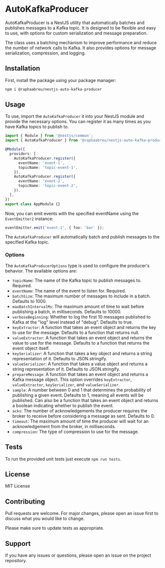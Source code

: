 # AutoKafkaProducer

AutoKafkaProducer is a NestJS utility that automatically batches and publishes messages to a Kafka topic. It is designed to be flexible and easy to use, with options for custom serialization and message preparation.

The class uses a batching mechanism to improve performance and reduce the number of network calls to Kafka. It also provides options for message serialization, compression, and logging.

## Installation

First, install the package using your package manager:

```bash
npm i @raphaabreu/nestjs-auto-kafka-producer
```

## Usage

To use, import the `AutoKafkaProducer` it into your NestJS module and provide the necessary options.
You can register it as many times as you have Kafka topics to publish to.

```typescript
import { Module } from '@nestjs/common';
import { AutoKafkaProducer } from '@raphaabreu/nestjs-auto-kafka-producer';

@Module({
  providers: [
    AutoKafkaProducer.register({
      eventName: 'event-1',
      topicName: 'topic-event-1',
    }),
    AutoKafkaProducer.register({
      eventName: 'event-2',
      topicName: 'topic-event-2',
    }),
  ],
})
export class AppModule {}
```

Now, you can emit events with the specified eventName using the `EventEmitter2` instance:

```typescript
eventEmitter.emit('event-1', { foo: 'bar' });
```

The `AutoKafkaProducer` will automatically batch and publish messages to the specified Kafka topic.

### Options

The `AutoKafkaProducerOptions` type is used to configure the producer's behavior. The available options are:

- `topicName`: The name of the Kafka topic to publish messages to. Required.
- `eventName`: The name of the event to listen for. Required.
- `batchSize`: The maximum number of messages to include in a batch. Defaults to 1000.
- `maxBatchIntervalMs`: The maximum amount of time to wait before publishing a batch, in milliseconds. Defaults to 10000.
- `verboseBeginning`: Whether to log the first 10 messages published to Kafka at the "log" level instead of "debug". Defaults to true.
- `keyExtractor`: A function that takes an event object and returns the key to use for the message. Defaults to a function that returns null.
- `valueExtractor`: A function that takes an event object and returns the value to use for the message. Defaults to a function that returns the event object itself.
- `keySerializer`: A function that takes a key object and returns a string representation of it. Defaults to JSON.stringify.
- `valueSerializer`: A function that takes a value object and returns a string representation of it. Defaults to JSON.stringify.
- `prepareMessage`: A function that takes an event object and returns a Kafka message object. This option overrides `keyExtractor`, `valueExtractor`, `keySerializer`, and `valueSerializer`.
- `sample`: A number between 0 and 1 that determines the probability of publishing a given event. Defaults to 1, meaning all events will be published. Can also be a function that takes an event object and returns a boolean indicating whether to publish the event.
- `acks`: The number of acknowledgements the producer requires the broker to receive before considering a message as sent. Defaults to 0.
- `timeout`: The maximum amount of time the producer will wait for an acknowledgement from the broker, in milliseconds.
- `compression`: The type of compression to use for the message.

## Tests

To run the provided unit tests just execute `npm run tests`.

## License

MIT License

## Contributing

Pull requests are welcome. For major changes, please open an issue first to discuss what you would like to change.

Please make sure to update tests as appropriate.

## Support

If you have any issues or questions, please open an issue on the project repository.
